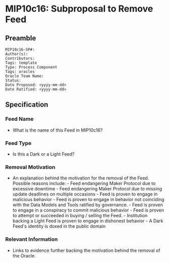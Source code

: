 # MIP10c16: Subproposal to Remove Feed

## Preamble
```
MIP10c16-SP#: 
Author(s):
Contributors:
Tags: template
Type: Process Component
Tags: oracles
Oracle Team Name:
Status:
Date Proposed: <yyyy-mm-dd>
Date Ratified: <yyyy-mm-dd>
``` 

## Specification

### Feed Name
- What is the name of this Feed in MIP10c16?

### Feed Type
- Is this a Dark or a Light Feed?
        
### Removal Motivation
- An explanation behind the motivation for the removal of the Feed. Possible reasons include:
      - Feed endangering Maker Protocol due to excessive downtime
      - Feed endangering Maker Protocol due to missing update deadlines on multiple occasions
      - Feed is proven to engage in malicious behavior
      - Feed is proven to engage in behavior not coinciding with the Data Models and Tools ratified by governance.
      - Feed is proven to engage in a conspiracy to commit malicious behavior
      - Feed is proven to attempt or succeeded in buying / selling the Feed.
      - Institution backing a Light Feed is proven to engage in dishonest behavior
      - A Dark Feed's identity is doxed in the public domain
    				
### Relevant Information
-  Links to evidence further backing the motivation behind the removal of the Oracle.